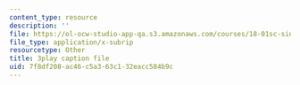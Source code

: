 ```yaml
---
content_type: resource
description: ''
file: https://ol-ocw-studio-app-qa.s3.amazonaws.com/courses/18-01sc-single-variable-calculus-fall-2010/7f8df208ac46c5a363c132eacc584b9c_CXKoCMVqM9s.srt
file_type: application/x-subrip
resourcetype: Other
title: 3play caption file
uid: 7f8df208-ac46-c5a3-63c1-32eacc584b9c
---
```

